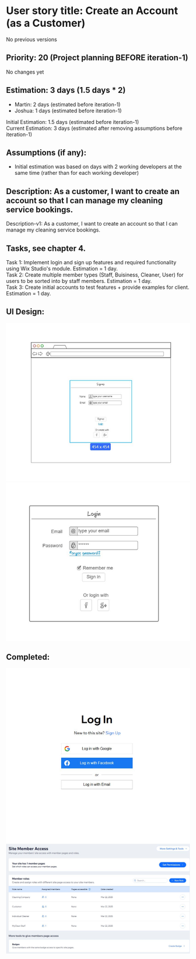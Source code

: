 # User story title: Create an Account (as a Customer)
No previous versions

## Priority: 20 (Project planning BEFORE iteration-1)
No changes yet

## Estimation: 3 days (1.5 days * 2)
* Martin: 2 days (estimated before iteration-1)
* Joshua: 1 days (estimated before iteration-1)

Initial Estimation: 1.5 days (estimated before iteration-1)  
Current Estimation: 3 days (estimated after removing assumptions before iteration-1)

## Assumptions (if any):
* Initial estimation was based on days with 2 working developers at the same time (rather than for each working developer)

## Description: As a customer, I want to create an account so that I can manage my cleaning service bookings.
Description-v1: As a customer, I want to create an account so that I can manage my cleaning service bookings.

## Tasks, see chapter 4.
Task 1: Implement login and sign up features and required functionality using Wix Studio's module. Estimation = 1 day.  
Task 2: Create multiple member types (Staff, Buisiness, Cleaner, User) for users to be sorted into by staff members. Estimation = 1 day.  
Task 3: Create initial accounts to test features + provide examples for client. Estimation = 1 day.

## UI Design:
![image alt](../images/mockup_sign_up.JPG)
![image alt](../images/mockup_login.JPG)

## Completed:
![image alt](../images/11dash1_login_attempt.JPG)
![image alt](../images/23dash1_backend_of_member_roles.JPG)
